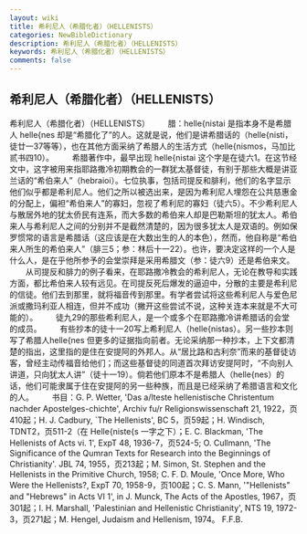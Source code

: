 ```yaml
---
layout: wiki
title: 希利尼人（希腊化者）（HELLENISTS）
categories: NewBibleDictionary
description: 希利尼人（希腊化者）（HELLENISTS）
keywords: 希利尼人（希腊化者）（HELLENISTS）
comments: false
---
```


## 希利尼人（希腊化者）（HELLENISTS）



希利尼人（希腊化者）（HELLENISTS）
　　腊：helle{nistai 是指本身不是希腊人 helle{nes 却是“希腊化了”的人。这就是说，他们是讲希腊话的（helle{nisti，徒廿一37等等），也在其他方面采纳了希腊人的生活方式（helle{nismos，马加比贰书四10）。
　　希腊著作中，最早出现 helle{nistai 这个字是在徒六1。在这节经文中，这字被用来指耶路撒冷初期教会的一群犹太基督徒，有别于那些大概是讲亚兰话的“希伯来人”（hebraioi）。七位执事，包括司提反和腓利，他们的名字显示他们似乎都是希利尼人。他们之所以被选出来，是因为希利尼人埋怨在公共慈惠金的分配上，偏袒“希伯来人”的寡妇，忽视了希利尼的寡妇（徒六5）。不少希利尼人与散居外地的犹太侨民有连系，而大多数的希伯来人却是巴勒斯坦的犹太人。希伯来人与希利尼人之间的分别并不是截然清楚的，因为很多犹太人是双语的。例如保罗惯常的语言是希腊话（这应该是在大数出生的人的本色），然而，他自称是“希伯来人所生的希伯来人”（腓三5；参：林后十一22）。也许，要决定这样的一个人是什么人，是在乎他所参予的会堂崇拜是采用希腊文（参：徒六9）还是希伯来文。
　　从司提反和腓力的例子看来，在耶路撒冷教会的希利尼人，无论在教导和实践方面，都比希伯来人较有远见。在司提反死后爆发的逼迫中，分散的主要是希利尼的信徒。他们去到那里，就将福音传到那里。有学者尝试将这些希利尼人与爱色尼派或撒玛利亚人相连，但并不成功（撇开这些尝试不说，这种关连本来就是不大可能的）。
　　徒九29的那些希利尼人，是一个或多个在耶路撒冷讲希腊话的会堂的成员。
　　有些抄本的徒十一20写上希利尼人（helle{nistas）。另一些抄本则写了希腊人helle{nes 但更多的证据指向前者。无论采纳那一种抄本，上下文都清楚的指出，这里指的是住在安提阿的外邦人。从“居比路和古利奈”而来的基督徒访客，曾经主动传福音给他们；而这些基督徒的同道首次拜访安提阿时，“不向别人讲道，只向犹太人讲”（徒十一19）。倘若他们原本不是希腊人（helle{nes）的话，他们可能隶属于住在安提阿的另一些种族，而且是已经采纳了希腊语言和文化的人。
　　书目：G. P. Wetter, 'Das a/lteste hellenistische Christentum
nachder Apostelges-chichte', Archiv fu/r
Religionswissenschaft 21, 1922，页410起；H. J. Cadbury, `The
Hellenists', BC 5，页59起；H. Windisch, TDNT2，页511-2（在 Helle{niste{s 一字之下）；E. C. Blackman, 'The
Hellenists of Acts vi. 1', ExpT 48,
1936-7，页524-5; O. Cullmann, 'The Significance of the Qumran Texts for
Research into the Beginnings of Christianity'. JBL 74, 1955，页213起；M. Simon, St. Stephen and the Hellenists in the
Primitive Church, 1958; C. F. D. Moule, 'Once More, Who Were the
Hellenists?, ExpT 70, 1958-9，页100起；C. S. Mann,
'"Hellenists" and "Hebrews" in Acts VI 1', in J. Munck, The Acts of the Apostles, 1967，页301起；I. H. Marshall, 'Palestinian
and Hellenistic Christianity', NTS
19, 1972-3，页271起；M. Hengel, Judaism and
Hellenism, 1974。
F.F.B.




